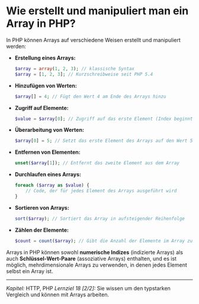 # Wie erstellt und manipuliert man ein Array in PHP?

In PHP können Arrays auf verschiedene Weisen erstellt und manipuliert werden:

- **Erstellung eines Arrays:**
  ```php
  $array = array(1, 2, 3); // klassische Syntax
  $array = [1, 2, 3]; // Kurzschreibweise seit PHP 5.4
  ```

- **Hinzufügen von Werten:**
  ```php
  $array[] = 4; // Fügt den Wert 4 am Ende des Arrays hinzu
  ```

- **Zugriff auf Elemente:**
  ```php
  $value = $array[0]; // Zugriff auf das erste Element (Index beginnt bei 0)
  ```

- **Überarbeitung von Werten:**
  ```php
  $array[0] = 5; // Setzt das erste Element des Arrays auf den Wert 5
  ```

- **Entfernen von Elementen:**
  ```php
  unset($array[1]); // Entfernt das zweite Element aus dem Array
  ```

- **Durchlaufen eines Arrays:**
  ```php
  foreach ($array as $value) {
      // Code, der für jedes Element des Arrays ausgeführt wird
  }
  ```

- **Sortieren von Arrays:**
  ```php
  sort($array); // Sortiert das Array in aufsteigender Reihenfolge
  ```

- **Zählen der Elemente:**
  ```php
  $count = count($array); // Gibt die Anzahl der Elemente im Array zurück
  ```

Arrays in PHP können sowohl **numerische Indizes** (indizierte Arrays) als auch **Schlüssel-Wert-Paare** (assoziative Arrays) enthalten, und es ist möglich, mehrdimensionale Arrays zu verwenden, in denen jedes Element selbst ein Array ist.

---

_Kapitel:_ HTTP, PHP
_Lernziel 18 \[2/2\]:_ Sie wissen um den typstarken Vergleich und können mit Arrays arbeiten.
